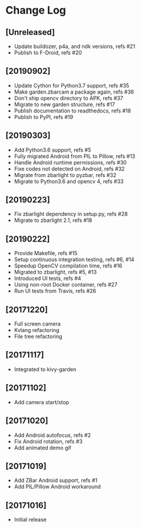 # Change Log

## [Unreleased]
  - Update buildozer, p4a, and ndk versions, refs #21
  - Publish to F-Droid, refs #20

## [20190902]

  - Update Cython for Python3.7 support, refs #35
  - Make garden.zbarcam a package again, refs #36
  - Don't ship opencv directory to APK, refs #37
  - Migrate to new garden structure, refs #17
  - Publish documentation to readthedocs, refs #18
  - Publish to PyPI, refs #19

## [20190303]

  - Add Python3.6 support, refs #5
  - Fully migrated Android from PIL to Pillow, refs #13
  - Handle Android runtime permissions, refs #30
  - Fixe codes not detected on Android, refs #32
  - Migrate from zbarlight to pyzbar, refs #32
  - Migrate to Python3.6 and opencv 4, refs #33

## [20190223]

  - Fix zbarlight dependency in setup.py, refs #28
  - Migrate to zbarlight 2.1, refs #18

## [20190222]

  - Provide Makefile, refs #15
  - Setup continuous integration testing, refs #6, #14
  - Speedup OpenCV compilation time, refs #16
  - Migrated to zbarlight, refs #5, #13
  - Introduced UI tests, refs #4
  - Using non-root Docker container, refs #27
  - Run UI tests from Travis, refs #26

## [20171220]

  - Full screen camera
  - Kvlang refactoring
  - File tree refactoring

## [20171117]

  - Integrated to kivy-garden

## [20171102]

  - Add camera start/stop

## [20171020]

  - Add Android autofocus, refs #2
  - Fix Android rotation, refs #3
  - Add animated demo gif

## [20171019]

  - Add ZBar Android support, refs #1
  - Add PIL/Pillow Android workaround

## [20171016]

  - Initial release
